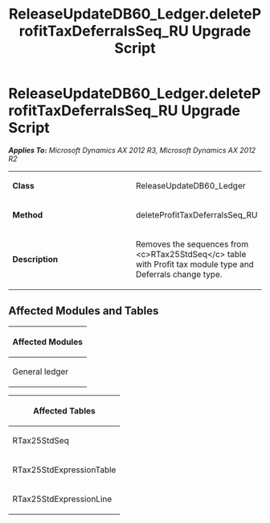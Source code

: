 ﻿---
title: ReleaseUpdateDB60_Ledger.deleteProfitTaxDeferralsSeq_RU Upgrade Script
TOCTitle: ReleaseUpdateDB60_Ledger.deleteProfitTaxDeferralsSeq_RU Upgrade Script
ms:assetid: a59d8550-9eac-ffed-09ec-58a3518deb61
ms:mtpsurl: https://msdn.microsoft.com/en-us/library/JJ736845(v=AX.60)
ms:contentKeyID: 49710276
ms.date: 05/18/2015
mtps_version: v=AX.60
---

# ReleaseUpdateDB60\_Ledger.deleteProfitTaxDeferralsSeq\_RU Upgrade Script 


_**Applies To:** Microsoft Dynamics AX 2012 R3, Microsoft Dynamics AX 2012 R2_

<table>
<colgroup>
<col style="width: 50%" />
<col style="width: 50%" />
</colgroup>
<tbody>
<tr class="odd">
<td><p><strong>Class</strong></p></td>
<td><p>ReleaseUpdateDB60_Ledger</p></td>
</tr>
<tr class="even">
<td><p><strong>Method</strong></p></td>
<td><p>deleteProfitTaxDeferralsSeq_RU</p></td>
</tr>
<tr class="odd">
<td><p><strong>Description</strong></p></td>
<td><p>Removes the sequences from &lt;c&gt;RTax25StdSeq&lt;/c&gt; table with Profit tax module type and Deferrals change type.</p></td>
</tr>
</tbody>
</table>


## Affected Modules and Tables

<table>
<colgroup>
<col style="width: 100%" />
</colgroup>
<thead>
<tr class="header">
<th><p>Affected Modules</p></th>
</tr>
</thead>
<tbody>
<tr class="odd">
<td><p>General ledger</p></td>
</tr>
</tbody>
</table>


<table>
<colgroup>
<col style="width: 100%" />
</colgroup>
<thead>
<tr class="header">
<th><p>Affected Tables</p></th>
</tr>
</thead>
<tbody>
<tr class="odd">
<td><p>RTax25StdSeq</p></td>
</tr>
<tr class="even">
<td><p>RTax25StdExpressionTable</p></td>
</tr>
<tr class="odd">
<td><p>RTax25StdExpressionLine</p></td>
</tr>
</tbody>
</table>

  


